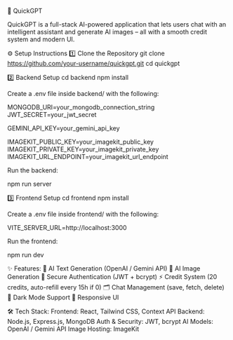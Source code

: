 🚀 QuickGPT

QuickGPT is a full-stack AI-powered application that lets users chat with an intelligent assistant and generate AI images – all with a smooth credit system and modern UI.

⚙️ Setup Instructions
1️⃣ Clone the Repository
git clone https://github.com/your-username/quickgpt.git
cd quickgpt

2️⃣ Backend Setup
cd backend
npm install

Create a .env file inside backend/ with the following:

MONGODB_URI=your_mongodb_connection_string
JWT_SECRET=your_jwt_secret

GEMINI_API_KEY=your_gemini_api_key

IMAGEKIT_PUBLIC_KEY=your_imagekit_public_key
IMAGEKIT_PRIVATE_KEY=your_imagekit_private_key
IMAGEKIT_URL_ENDPOINT=your_imagekit_url_endpoint

Run the backend:

npm run server

3️⃣ Frontend Setup
cd frontend
npm install


Create a .env file inside frontend/ with the following:

VITE_SERVER_URL=http://localhost:3000


Run the frontend:

npm run dev

✨ Features:
💬 AI Text Generation (OpenAI / Gemini API)
🎨 AI Image Generation
👤 Secure Authentication (JWT + bcrypt)
⚡ Credit System (20 credits, auto-refill every 15h if 0)
🗂️ Chat Management (save, fetch, delete)
🌙 Dark Mode Support
📱 Responsive UI

🛠️ Tech Stack:
Frontend: React, Tailwind CSS, Context API
Backend: Node.js, Express.js, MongoDB
Auth & Security: JWT, bcrypt
AI Models: OpenAI / Gemini API
Image Hosting: ImageKit
